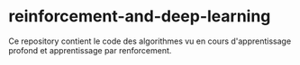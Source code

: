 # reinforcement-and-deep-learning
Ce repository contient le code des algorithmes vu en cours d'apprentissage profond et apprentissage par renforcement.
